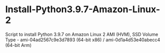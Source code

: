 # Install-Python3.9.7-Amazon-Linux-2
Script to install Python 3.9.7 on Amazon Linux 2 AMI (HVM), SSD Volume Type - ami-04ad2567c9e3d7893 (64-bit x86) / ami-0d1a4d53e40abecc4 (64-bit Arm)

